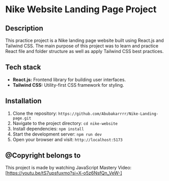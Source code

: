 # Nike Website Landing Page Project


## Description
This practice project is a Nike landing page website built using React.js and Tailwind CSS. The main purpose of this project was to learn and practice React file and folder structure as well as apply Tailwind CSS best practices.


## Tech stack
- **React.js:** Frontend library for building user interfaces.
- **Tailwind CSS:** Utility-first CSS framework for styling.


## Installation
1. Clone the repository: `https://github.com/Abubakarrrr/Nike-Landing-page.git`
2. Navigate to the project directory: `cd nike-website`
3. Install dependencies: `npm install`
4. Start the development server: `npm run dev`
5. Open your browser and visit: `http://localhost:5173`


## @Copyright belongs to
This project is made by watching JavaScript Mastery Video: [https://youtu.be/tS7upsfuxmo?si=X-o5z6NsfQn_VeW-]

